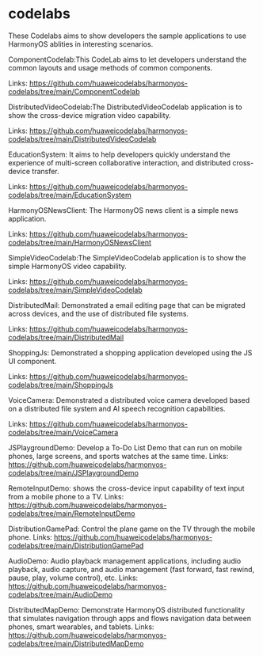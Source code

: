 # codelabs

These Codelabs aims to show developers the sample applications to use HarmonyOS ablities in interesting scenarios.

ComponentCodelab:This CodeLab aims to let developers understand the common layouts and usage methods of common components.

Links: https://github.com/huaweicodelabs/harmonyos-codelabs/tree/main/ComponentCodelab

DistributedVideoCodelab:The DistributedVideoCodelab application is to show the cross-device migration video capability.

Links: https://github.com/huaweicodelabs/harmonyos-codelabs/tree/main/DistributedVideoCodelab

EducationSystem: It aims to help developers quickly understand the experience of multi-screen collaborative interaction, and distributed cross-device transfer.

Links: https://github.com/huaweicodelabs/harmonyos-codelabs/tree/main/EducationSystem

HarmonyOSNewsClient: The HarmonyOS news client is a simple news application.

Links: https://github.com/huaweicodelabs/harmonyos-codelabs/tree/main/HarmonyOSNewsClient

SimpleVideoCodelab:The SimpleVideoCodelab application is to show the simple HarmonyOS video capability.

Links: https://github.com/huaweicodelabs/harmonyos-codelabs/tree/main/SimpleVideoCodelab

DistributedMail: Demonstrated a email editing page that can be migrated across devices, and the use of distributed file systems.

Links: https://github.com/huaweicodelabs/harmonyos-codelabs/tree/main/DistributedMail

ShoppingJs: Demonstrated a shopping application developed using the JS UI component.

Links: https://github.com/huaweicodelabs/harmonyos-codelabs/tree/main/ShoppingJs

VoiceCamera: Demonstrated a distributed voice camera developed based on a distributed file system and AI speech recognition capabilities.

Links: https://github.com/huaweicodelabs/harmonyos-codelabs/tree/main/VoiceCamera

JSPlaygroundDemo: Develop a To-Do List Demo that can run on mobile phones, large screens, and sports watches at the same time.
Links: https://github.com/huaweicodelabs/harmonyos-codelabs/tree/main/JSPlaygroundDemo

RemoteInputDemo: shows the cross-device input capability of text input from a mobile phone to a TV.
Links: https://github.com/huaweicodelabs/harmonyos-codelabs/tree/main/RemoteInputDemo

DistributionGamePad: Control the plane game on the TV through the mobile phone.
Links: https://github.com/huaweicodelabs/harmonyos-codelabs/tree/main/DistributionGamePad

AudioDemo: Audio playback management applications, including audio playback, audio capture, and audio management (fast forward, fast rewind, pause, play, volume control), etc.
Links: https://github.com/huaweicodelabs/harmonyos-codelabs/tree/main/AudioDemo

DistributedMapDemo: Demonstrate HarmonyOS distributed functionality that simulates navigation through apps and flows navigation data between phones, smart wearables, and tablets.
Links: https://github.com/huaweicodelabs/harmonyos-codelabs/tree/main/DistributedMapDemo
